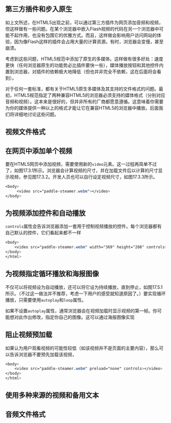 ## 第三方插件和步入原生

如上文所述，在HTML5出现之前，可以通过第三方插件为网页添加音频和视频，但这样做有一些问题。在某个浏览器中嵌入Flash视频的代码在另一个浏览器中可能不起作用，也没有包围它的优雅方式。而且，这样做会影响用户访问网站的体验，因为像Flash这样的插件会占用大量的计算资源。有时，浏览器会变慢，甚至崩溃。

考虑到这些问题，HTML5规范中添加了原生的多媒体。这样做有很多好处：速度更快（任何浏览器原生的功能势必比插件要快一些），媒体播放按钮和其他控件内置到浏览器，对插件的依赖极大地降低（但也并非完全不依赖，这在后面将会看到）。

对于任何一套标准，都有关于HTML5原生多媒体及其支持的文件格式的问题。最初，HTML5规范指定了两种兼容HTML5的浏览器必须支持的媒体格式（分别对应音频和视频）。这本来是很好的，但并非所有的厂商都愿意遵循。这意味着你需要为你的媒体提供一种以上的格式才能让它在兼容HTML5的浏览器中播放。后面我们将详细地讨论这些问题。



## 视频文件格式

## 在网页中添加单个视频

要在HTML5网页中添加视频，需要使用新的`video`元素。这一过程再简单不过了，如图17.3.1所示。浏览器会计算视频的尺寸，并在加载文件后以计算的尺寸显示视频，参见图17.3.2。开发人员也可以自行设定视频尺寸，如图17.3.3所示。

```css
<body>
     <video src="paddle-steamer.webm"></video>
</body>
```

## 为视频添加控件和自动播放

`controls`属性会告诉浏览器添加一套用于控制视频播放的控件。每个浏览器都有自己默认的控件，它们看起来都不一样

```css
<body>
    <video src="paddle-steamer.webm" width="369" height="208" controls> </video>
</body>
</html>
```

## 为视频指定循环播放和海报图像

不仅可以将视频设为自动播放，还可以将它设为持续播放，直到停止，如图17.5.1所示。（不过这一做法并不推荐，考虑一下用户的感受就知道原因了。）要实现循环播放，只需要使用`autoplay`和`loop`属性。

如果不设置`autoplay`属性，通常浏览器会在视频加载时显示视频的第一帧。你可能想对此作出修改，指定你自己的图像。这可以通过海报图像实现

## 阻止视频预加载

如果认为用户观看视频的可能性较低（如该视频并不是页面的主要内容），那么可以告诉浏览器不要预先加载该视频，

```css
<body>
    <video src="paddle-steamer.webm" preload="none" controls></video>
</body>
</html>
```

## 使用多种来源的视频和备用文本

## 音频文件格式